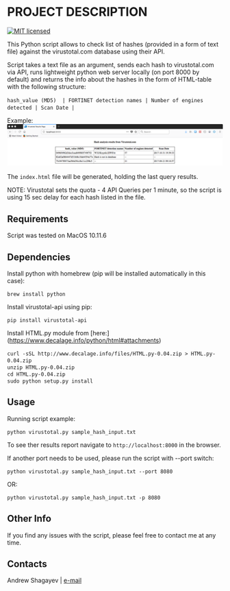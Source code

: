 # PROJECT DESCRIPTION #
[![MIT licensed][mit-badge]][mit-link]

This Python script allows to check list of hashes (provided in a form of text file) against the virustotal.com database
using their API.

Script takes a text file as an argument, sends each hash to virustotal.com via API, runs lightweight python web server locally (on port 8000 by default) and returns the info about the hashes in the form of HTML-table with the following structure:

`hash_value (MD5)  | FORTINET detection names | Number of engines detected | Scan Date |`

Example:
![alt Output example](./img.png)

The `index.html` file will be generated, holding the last query results.

NOTE:
Virustotal sets the quota - 4 API Queries per 1 minute, so the script is using 15 sec delay for each hash listed in
the file.

## Requirements ##
Script was tested on MacOS 10.11.6

## Dependencies ##
Install python with homebrew (pip will be installed automatically in this case):

    brew install python

Install virustotal-api using pip:

    pip install virustotal-api

Install HTML.py module from [here:] (https://www.decalage.info/python/html#attachments)

    curl -sSL http://www.decalage.info/files/HTML.py-0.04.zip > HTML.py-0.04.zip
    unzip HTML.py-0.04.zip
    cd HTML.py-0.04.zip
    sudo python setup.py install

## Usage ##
Running script example:

    python virustotal.py sample_hash_input.txt

To see ther results report navigate to `http://localhost:8000` in the browser.

If another port needs to be used, please run the script with --port switch:

    python virustotal.py sample_hash_input.txt --port 8080

OR:

    python virustotal.py sample_hash_input.txt -p 8080

## Other Info ##

If you find any issues with the script, please feel free to contact me at any time.

## Contacts ##
Andrew Shagayev | [e-mail](mailto:drewshg@gmail.com)

[mit-badge]: https://img.shields.io/badge/license-MIT-blue.svg
[mit-link]: https://raw.githubusercontent.com/drew-kun/virustotal-api-hashcheck/master/LICENSE
